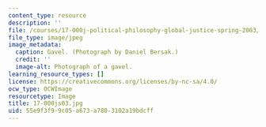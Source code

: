 ```yaml
---
content_type: resource
description: ''
file: /courses/17-000j-political-philosophy-global-justice-spring-2003/55e9f3f99c05a673a7803102a19bdcff_17-000js03.jpg
file_type: image/jpeg
image_metadata:
  caption: Gavel. (Photograph by Daniel Bersak.)
  credit: ''
  image-alt: Photograph of a gavel.
learning_resource_types: []
license: https://creativecommons.org/licenses/by-nc-sa/4.0/
ocw_type: OCWImage
resourcetype: Image
title: 17-000js03.jpg
uid: 55e9f3f9-9c05-a673-a780-3102a19bdcff
---
```

